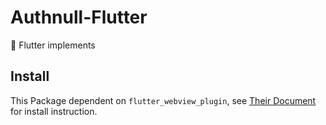 # Authnull-Flutter

:whale: Flutter implements

## Install

This Package dependent on `flutter_webview_plugin`, see [Their Document](https://github.com/fluttercommunity/flutter_webview_plugin) for install instruction.
